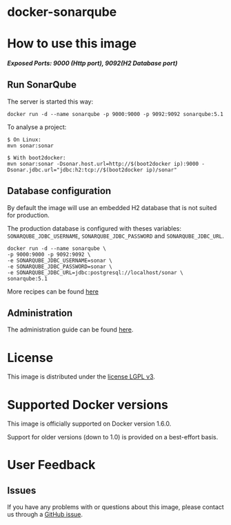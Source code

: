 docker-sonarqube
================

# How to use this image
##### Exposed Ports:  9000 (Http port), 9092(H2 Database port)  

## Run SonarQube

The server is started this way:

    docker run -d --name sonarqube -p 9000:9000 -p 9092:9092 sonarqube:5.1

To analyse a project:

    $ On Linux:
    mvn sonar:sonar

    $ With boot2docker:
    mvn sonar:sonar -Dsonar.host.url=http://$(boot2docker ip):9000 -Dsonar.jdbc.url="jdbc:h2:tcp://$(boot2docker ip)/sonar"

## Database configuration

By default the image will use an embedded H2 database that is not suited for production.

The production database is configured with theses variables:
`SONARQUBE_JDBC_USERNAME`, `SONARQUBE_JDBC_PASSWORD` and `SONARQUBE_JDBC_URL`.

    docker run -d --name sonarqube \
    -p 9000:9000 -p 9092:9092 \
    -e SONARQUBE_JDBC_USERNAME=sonar \
    -e SONARQUBE_JDBC_PASSWORD=sonar \
    -e SONARQUBE_JDBC_URL=jdbc:postgresql://localhost/sonar \
    sonarqube:5.1

More recipes can be found [here](https://github.com/SonarSource/docker-sonarqube/blob/master/recipes.md)

## Administration

The administration guide can be found [here](http://docs.sonarqube.org/display/SONAR/Administration+Guide).

# License

This image is distributed under the [license LGPL v3](http://www.gnu.org/licenses/lgpl.txt).

# Supported Docker versions

This image is officially supported on Docker version 1.6.0.

Support for older versions (down to 1.0) is provided on a best-effort basis.

# User Feedback

## Issues

If you have any problems with or questions about this image, please contact us
through a [GitHub issue](https://github.com/SonarSource/docker-sonarqube/issues).

